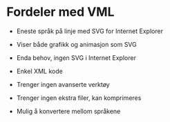 # Fordeler med VML #

* Eneste språk på linje med SVG for Internet Explorer
* Viser både grafikk og animasjon som SVG
* Enda behov, ingen SVG i Internet Explorer

* Enkel XML kode
* Trenger ingen avanserte verktøy
* Trenger ingen ekstra filer, kan komprimeres

* Mulig å konvertere mellom språkene
